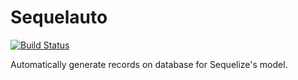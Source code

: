# Sequelauto

[![Build Status](https://travis-ci.org/eduardo-matos/sequelauto.svg?branch=master)](https://travis-ci.org/eduardo-matos/sequelauto)

Automatically generate records on database for Sequelize's model.

